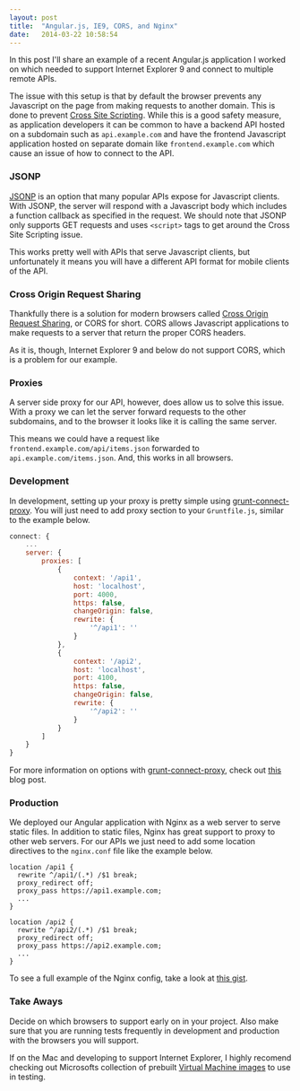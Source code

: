 ```yaml
---
layout: post
title:  "Angular.js, IE9, CORS, and Nginx"
date:   2014-03-22 10:58:54
---
```


In this post I'll share an example of a recent Angular.js application I worked on which needed to support Internet Explorer 9 and connect to multiple remote APIs.

The issue with this setup is that by default the browser prevents any Javascript on the page from making requests to another domain. This is done to prevent [Cross Site Scripting](http://en.wikipedia.org/wiki/Cross-site_scripting). While this is a good safety measure, as application developers it can be common to have a backend API hosted on a subdomain such as `api.example.com` and have the frontend Javascript application hosted on separate domain like `frontend.example.com` which cause an issue of how to connect to the API.

### JSONP

[JSONP](http://en.wikipedia.org/wiki/JSONP) is an option that many popular APIs expose for Javascript clients. With JSONP, the server will respond with a Javascript body which includes a function callback as specified in the request. We should note that JSONP only supports GET requests and uses `<script>` tags to get around the Cross Site Scripting issue.

This works pretty well with APIs that serve Javascript clients, but unfortunately it means you will have a different API format for mobile clients of the API.

### Cross Origin Request Sharing

Thankfully there is a solution for modern browsers called [Cross Origin Request Sharing](http://en.wikipedia.org/wiki/Cross-origin_resource_sharing), or CORS for short. CORS allows Javascript applications to make requests to a server that return the proper CORS headers.

As it is, though, Internet Explorer 9 and below do not support CORS, which is a problem for our example.

### Proxies

A server side proxy for our API, however, does allow us to solve this issue. With a proxy we can let the server forward requests to the other subdomains, and to the browser it looks like it is calling the same server.

This means we could have a request like `frontend.example.com/api/items.json` forwarded to `api.example.com/items.json`. And, this works in all browsers.

### Development

In development, setting up your proxy is pretty simple using [grunt-connect-proxy](https://github.com/drewzboto/grunt-connect-proxy). You will just need to add proxy section to your `Gruntfile.js`, similar to the example below.

```js
connect: {
    ...
    server: {
        proxies: [
            {
                context: '/api1',
                host: 'localhost',
                port: 4000,
                https: false,
                changeOrigin: false,
                rewrite: {
                    '^/api1': ''
                }
            },
            {
                context: '/api2',
                host: 'localhost',
                port: 4100,
                https: false,
                changeOrigin: false,
                rewrite: {
                    '^/api2': ''
                }
            }
        ]
    }
}
```

For more information on options with [grunt-connect-proxy](https://github.com/drewzboto/grunt-connect-proxy), check out [this](http://fettblog.eu/blog/2013/09/20/using-grunt-connect-proxy/) blog post.

### Production

We deployed our Angular application with Nginx as a web server to serve static files. In addition to static files, Nginx has great support to proxy to other web servers.  For our APIs we just need to add some location directives to the `nginx.conf` file like the example below.

```nginx
location /api1 {
  rewrite ^/api1/(.*) /$1 break;
  proxy_redirect off;
  proxy_pass https://api1.example.com;
  ...
}

location /api2 {
  rewrite ^/api2/(.*) /$1 break;
  proxy_redirect off;
  proxy_pass https://api2.example.com;
  ...
}
```

To see a full example of the Nginx config, take a look at [this gist](https://gist.github.com/calebwoods/5e88b5e323d55ad71195).

### Take Aways

Decide on which browsers to support early on in your project. Also make sure that you are running tests frequently in development and production with the browsers you will support.

If on the Mac and developing to support Internet Explorer, I highly recomend checking out Microsofts collection of prebuilt [Virtual Machine images](http://www.modern.ie/en-us/virtualization-tools) to use in testing.
